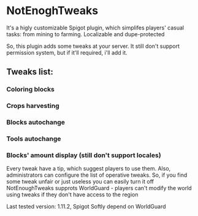 # NotEnoghTweaks
It's a higly customizable Spigot plugin, which simplifes players' casual tasks: from mining to farming. Localizable and dupe-protected

So, this plugin adds some tweaks at your server. It still don't support permission system, but if it'll required, i'll add it.
## Tweaks list:
 ### Coloring blocks
 ### Crops harvesting
 ### Blocks autochange
 ### Tools autochange
 ### Blocks' amount display (still don't support locales)

Every tweak have a tip, which suggest players to use them.
Also, administrators can configure the list of operative tweaks.
So, if you find some tweak unfair or just useless you can easily turn it off
NotEnoughTweaks supprots WorldGuard - players can't modify the world using tweaks if they don't have access to the region

Last tested version: 1.11.2, Spigot
Softly depend on WorldGuard
